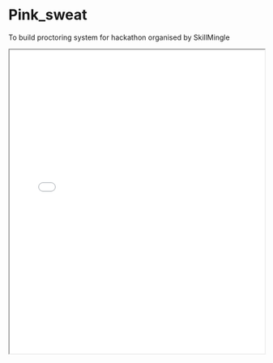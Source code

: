 # Pink_sweat
To build proctoring system for hackathon organised by SkillMingle 

<!-- Using the <iframe> tag -->
<!DOCTYPE html>
<html lang="en">
<head>
  <meta charset="UTF-8">
  <meta name="viewport" content="width=device-width, initial-scale=1.0">
  <title>Embed PDF</title>
</head>
<body>
  <iframe src="path/to/your-file.pdf" width="100%" height="600px"></iframe>
</body>
</html>
